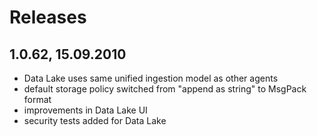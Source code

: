 Releases
===

1.0.62, 15.09.2010
---
  - Data Lake uses same unified ingestion model as other agents
  - default storage policy switched from "append as string" to MsgPack format
  - improvements in Data Lake UI
  - security tests added for Data Lake
